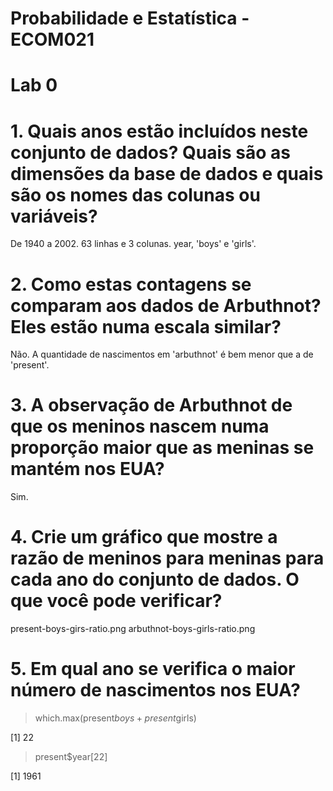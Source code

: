 # Probabilidade e Estatística - ECOM021

# Lab 0

# 1. Quais anos estão incluídos neste conjunto de dados? Quais são as dimensões da base de dados e quais são os nomes das colunas ou variáveis?

De 1940 a 2002. 63 linhas e 3 colunas. year, 'boys' e 'girls'.

# 2. Como estas contagens se comparam aos dados de Arbuthnot? Eles estão numa escala similar?

Não. A quantidade de nascimentos em 'arbuthnot' é bem menor que a de 'present'.

# 3. A observação de Arbuthnot de que os meninos nascem numa proporção maior que as meninas se mantém nos EUA?

Sim.

# 4. Crie um gráfico que mostre a razão de meninos para meninas para cada ano do conjunto de dados. O que você pode verificar?

present-boys-girs-ratio.png
arbuthnot-boys-girls-ratio.png

# 5. Em qual ano se verifica o maior número de nascimentos nos EUA?

> which.max(present$boys + present$girls)

[1] 22

> present$year[22]

[1] 1961
